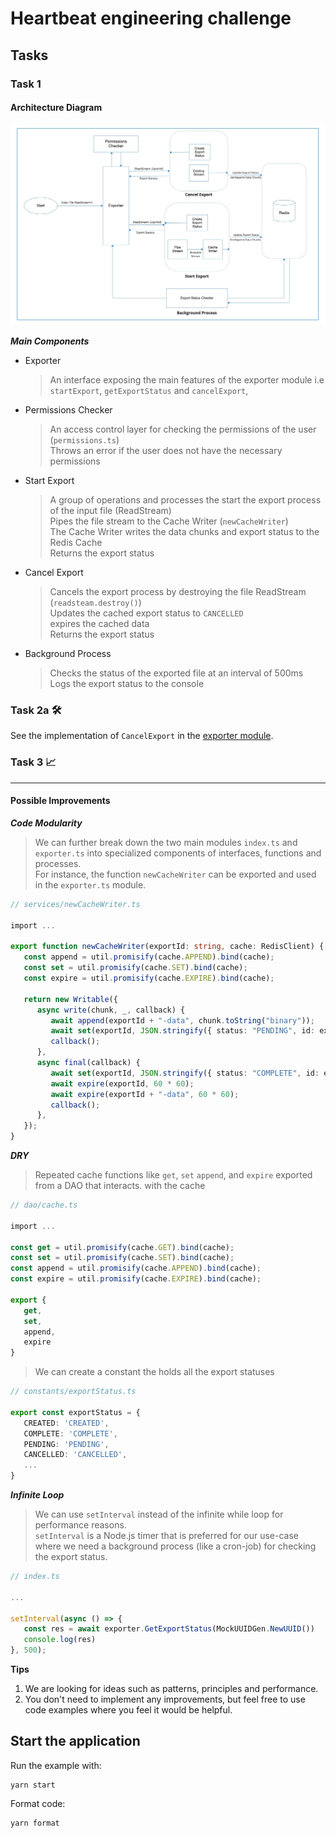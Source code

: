 # Heartbeat engineering challenge


## Tasks

### Task 1

#### Architecture Diagram
![System Architecture](./assets/img/system_diagram.jpeg)

***Main Components***
- Exporter
   > An interface exposing the main features of the exporter module i.e `startExport`, `getExportStatus` and `cancelExport`,

- Permissions Checker
   > An access control layer for checking the permissions of the user (`permissions.ts`) \
   Throws an error if the user does not have the necessary permissions

- Start Export
   > A group of operations and processes the start the export process of the input file (ReadStream) \
   Pipes the file stream to the Cache Writer (`newCacheWriter`) \
   The Cache Writer writes the data chunks and export status to the Redis Cache \
   Returns the export status

- Cancel Export
   > Cancels the export process by destroying the file ReadStream (`readsteam.destroy()`) \
   Updates the cached export status to `CANCELLED` \
   expires the cached data \
   Returns the export status 

- Background Process
   > Checks the status of the exported file at an interval of 500ms \
   Logs the export status to the console
   



### Task 2a 🛠

See the implementation of `CancelExport` in the [exporter module](./src/exporter.ts).

### Task 3 📈
---
#### Possible Improvements

***Code Modularity***
   > We can further break down the two main modules `index.ts` and `exporter.ts` into specialized components of interfaces, functions and processes. \
   For instance, the function `newCacheWriter` can be exported and used in the `exporter.ts` module.
   ```ts
   // services/newCacheWriter.ts

   import ...
  
   export function newCacheWriter(exportId: string, cache: RedisClient) {
      const append = util.promisify(cache.APPEND).bind(cache);
      const set = util.promisify(cache.SET).bind(cache);
      const expire = util.promisify(cache.EXPIRE).bind(cache);

      return new Writable({
         async write(chunk, _, callback) {
            await append(exportId + "-data", chunk.toString("binary"));
            await set(exportId, JSON.stringify({ status: "PENDING", id: exportId }));
            callback();
         },
         async final(callback) {
            await set(exportId, JSON.stringify({ status: "COMPLETE", id: exportId }));
            await expire(exportId, 60 * 60);
            await expire(exportId + "-data", 60 * 60);
            callback();
         },
      });
   }
   ```

***DRY***
   > Repeated cache functions like `get`, `set` `append`, and `expire` exported from a DAO that interacts. with the cache

   ```ts
   // dao/cache.ts

   import ...

   const get = util.promisify(cache.GET).bind(cache);
   const set = util.promisify(cache.SET).bind(cache);
   const append = util.promisify(cache.APPEND).bind(cache);
   const expire = util.promisify(cache.EXPIRE).bind(cache);
   
   export {
      get,
      set,
      append,
      expire
   }
   ```
   > We can create a constant the holds all the export statuses

   ```ts
   // constants/exportStatus.ts

   export const exportStatus = {
      CREATED: 'CREATED',
      COMPLETE: 'COMPLETE',
      PENDING: 'PENDING',
      CANCELLED: 'CANCELLED',
      ...
   }
   ```

***Infinite Loop***
> We can use `setInterval` instead of the infinite while loop for performance reasons. \
`setInterval` is a Node.js timer that is preferred for our use-case where we need a background process (like a cron-job) for checking the export status.

```ts
// index.ts

...

setInterval(async () => {
   const res = await exporter.GetExportStatus(MockUUIDGen.NewUUID())
   console.log(res)
}, 500);
```

**Tips**

1. We are looking for ideas such as patterns, principles and performance.
2. You don't need to implement any improvements, but feel free to use code
   examples where you feel it would be helpful.


## Start the application

Run the example with:

```shell
yarn start
```

Format code:

```shell
yarn format
```
